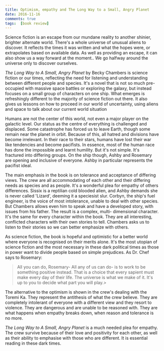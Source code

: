 ```yaml
--- 
title: Optimism, empathy and The Long Way to a Small, Angry Planet  
date: 2016-11-16 
comments: true  
tags:  [book review]  
---  
```

Science fiction is an escape from our mundane reality to another shinier, brighter alternate world. There's a whole universe of unusual aliens to discover. It reflects the times it was written and what the hopes were, or extrapolates based on available data. As well as providing an escape, it can also show us a way forward at the moment.. We go halfway around the universe only to discover ourselves.  
<!--more-->  

*The Long Way to A Small, Angry Planet* by Becky Chambers is science fiction or our times, reflecting the need for listening and understanding between different people and species. It's a novel that is not so much pre-occupied with massive space battles or exploring the galaxy, but instead focuses on a small group of characters on one ship. What emerges is refreshingly different to the majority of science fiction out there. It also gives us lessons on how to proceed in our world of uncertainty, using aliens and space to talk about our current world situation  

Humans are not the center of this world, not even a major player on the galactic level. Our status as the centre of everything is challenged and displaced. Some catastrophe has forced us to leave Earth, though some remain near the planet in orbit. Because of this, all hatred and divisions have become irrelevant. In their race to their stars, humans have lost their war like tendencies and become pacifists. In essence, most of the human race has done the impossible and learnt humility. But it's not simple. It's fractured into differing groups. On the ship though, Ashby and Rosemary are opening and inclusive of everyone. Ashby in particular represents the pacifist ideal.  

The main emphasis in the book is on tolerance and acceptance of differing views. The crew are all accommodating of each other and their differing needs as species and as people. It's a wonderful plea for empathy of others differences. Sissix is a reptilian cold blooded alien, and Ashby demands she is never called 'Lizard', deeming it a speciesist slur. Corbyn, the ship's fuel engineer, is the voice of most intolerance, unable to deal with other species. But Chambers allows even him to speak and have a developed story, with issues from his father. The result is a complex, multi- dimensional character. It's the same for every character within the book. They are all interesting, conflicted characters with their own stories to tell. Chambers asks us to listen to their stories so we can better emphasize with others.  

As science fiction, the book is hopeful and optimistic for a better world where everyone is recognised on their merits alone. It's the most utopian of science fiction and the most necessary in these dark political times as those in power want to divide people based on simple prejudices. As Dr. Chef says to Rosemary:  

>  All you can do, Rosemary- All any of us can do- is to work to be something positive instead. That is a choice that every sapient must make every day of their life. The universe is what we make of it. It's up to you to decide what part you will play.>  

The alternative to the optimism is shown in the crew's dealing with the Toremi Ka. They represent the antithesis of what the crew believe. They are completely intolerant of everyone with a different view and they resort to violence. They are dangerous and are unable to be reasoned with. They are what happens when empathy breaks down, when reason and tolerance is no more.  

*The Long Way to A Small, Angry Planet* is a much needed plea for empathy. The crew survive because of their love and positivity for each other, as well as their ability to emphasise with those who are different. It is essential reading in these dark times.  

